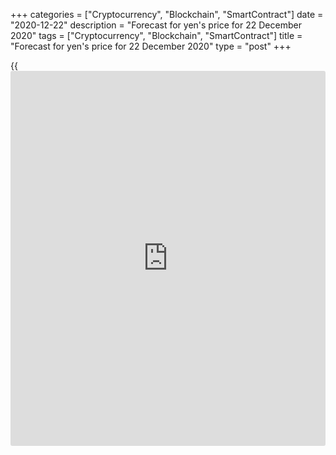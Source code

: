 +++
categories = ["Cryptocurrency", "Blockchain", "SmartContract"]
date = "2020-12-22"
description = "Forecast for yen's price for 22 December 2020"
tags = ["Cryptocurrency", "Blockchain", "SmartContract"]
title = "Forecast for yen's price for 22 December 2020"
type = "post"
+++

{{<iframe id="large-banner" src="https://www.bounty.group/#slide=23.0" width="100%" height="600" scrolling="no" style="border: 0px solid rgb(216, 221, 230); border-radius: 3px;">}}

2020-12-22

2020-12-22

Yen will count up to 100. Forecast as of 22.12.2020Dmitri Demidenko

The uncertainty connected with the trade wars and the pandemic is
gradually leaving the market, and safe-haven assets are growing weaker.
How will the [USDJPY][1] feel in 2021? Let's find it out and make a
trading plan.

## Quarterly fundamental forecast for yen

Will the [USDJPY][1] bears reach the level of the century of 100 JPY to
1 USD? More and more large American and Japanese banks and investment
companies think so. The question is, will the pair drop lower, or pull
back from the 2016 levels instead amid the BoJ's discontent? The yen
risks closing in the green zone for the sixth consecutive year. However,
this time, the reason isn't its strength but the opponent's weakness.

JP Morgan, Goldman Sachs, BNP Paribas, Mizuho Bank, and MUFG forecast
that the [USDJPY][1] quotes will fall to 100 or 98 amid the USD's
weakness. Double deficit, U.S. assets' lower investment appeal expressed
in lower real bond yield and a huge money base pull the USD index down.
The U.S. Q2 negative current account reached a record level since 2008,
while Japan's surplus is only growing.

The Fed spares no money to save the economy and plans to continue its
emergency bond-buying program of $120 billion a month until the
unemployment and inflation develop to an improved condition. The Central
Bank predicts that the federal funds rate will be at the current level
until 2024 at least. And that's not a limit. If there's a smell of
double recession, the Fed is ready for more. The Bank of Japan's
potential is limited, though. It has purchased a major part of local
bonds and is often compared with the whale in the Japanese pond/debt
market. Although the evolution of consumer prices has been the worst in
the past ten years, Haruhiko Kuroda didn't do anything at the BoJ's
latest meeting, only saying that the Central Bank could revise the
monetary [policy](https://www.fintechee.com/policy/).

The BoJ's passivity and the Fed's aggressive extension of the money base
narrow U.S.-Japan yield spreads and foster the development of a
downtrend in the [USDJPY][1].

### [USDJPY][1] and U.S.-Japan yield differential



 _Source: Bloomberg._

Some may think that the U.S. economy will be growing faster than Japan's
because of the large monetary stimulus. Tokyo spares no fiscal support
either. Cabinet of Japan approved the record big budget of $1 trillion
for the fiscal year 2021, which can be easily extended through
additional budgets as the 2020 experience has shown.

### Japan's budget values

###

 _Source: Bloomberg._

If both the USA and Japan demonstrate booming economic growth next year,
high-risk assets will benefit from that situation while safe-haven
assets will still be kept down. I think the U.S. dollar and the yen will
be the main Forex outsiders in 2021. The [USDJPY][1] is very likely to
reach the level of 100, but I would suggest following [November's][2]
strategy of buying [EURJPY][3], [GBPJPY][4], and [AUDJPY][5] with
targets at 126.4 and 128.5, 142.5 and 144.7, 79.5 and 82.4. The first of
them has already worked out.



## Price chart of USDJPY in real time mode

The content of this article reflects the author’s opinion and does not
necessarily reflect the official position of LiteForex. The material
published on this page is provided for informational purposes only and
should not be considered as the provision of investment advice for the
purposes of Directive 2004/39/EC.

Rate this article:

{{value}}

( {{count}} {{title}} )

   1. my.liteforex.com/trading/chart?symbol=USDJPY&returnUrl=true
   2. www.liteforex.com/blog/analysts-opinions/yen-loses-the-firm-ground-forecast-as-of-24112020/
   3. my.liteforex.com/trading/chart?symbol=EURJPY&returnUrl=true
   4. my.liteforex.com/trading/chart?symbol=GBPJPY&returnUrl=true
   5. my.liteforex.com/trading/chart?symbol=AUDJPY&returnUrl=true